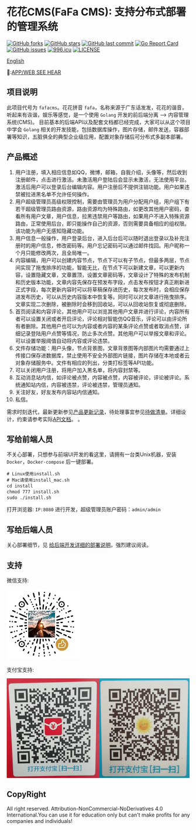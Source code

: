 # 花花CMS(FaFa CMS): 支持分布式部署的管理系统

[![GitHub forks](https://img.shields.io/github/forks/hunterhug/fafacms.svg?style=social&label=Forks)](https://github.com/hunterhug/fafacms/network)
[![GitHub stars](https://img.shields.io/github/stars/hunterhug/fafacms.svg?style=social&label=Stars)](https://github.com/hunterhug/fafacms/stargazers)
[![GitHub last commit](https://img.shields.io/github/last-commit/hunterhug/fafacms.svg)](https://github.com/hunterhug/fafacms)
[![Go Report Card](https://goreportcard.com/badge/github.com/hunterhug/fafacms)](https://goreportcard.com/report/github.com/hunterhug/fafacms)
[![GitHub issues](https://img.shields.io/github/issues/hunterhug/fafacms.svg)](https://github.com/hunterhug/fafacms/issues)
[![996.icu](https://img.shields.io/badge/link-996.icu-red.svg)](https://996.icu) 
[![LICENSE](https://img.shields.io/badge/license-Anti%20996-blue.svg)](https://github.com/996icu/996.ICU/blob/master/LICENSE)

[English](/README_EN.md)

💐:[APP/WEB SEE HEAR](https://github.com/hunterhug/fafafront)

## 项目说明

此项目代号为 `fafacms`。花花拼音 `fafa`，名称来源于广东话发发，花花的谐音，听起来有诙谐，娱乐等感觉，是一个使用 `Golang` 开发的前后端分离 --> 内容管理系统(CMS)。
目前基本的后端API以及配套文档都已经完成，大家可以从这个项目中学会 `Golang` 相关的开发技能，包括数据库操作，图片存储，邮件发送，容器部署等知识，五脏俱全的典型企业级应用，配置对象存储后可分布式多副本部署。

## 产品概述

1. 用户注册，填入相应信息如QQ，微博，邮箱，自我介绍，头像等，然后收到注册邮件，点击进行激活。未激活用户登陆后会显示未激活，无法使用平台。激活后用户可以登录后台编辑内容。用户注册后不提供注销功能。用户如果违禁被拉进黑名单不允许任何操作。
2. 用户超级管理员高级权限控制，需要由管理员为用户分配用户组，用户组下有若干超级管理员路由资源，路由资源均为特殊路由，如更改其他用户密码，查看所有用户文章，用户信息，拉黑违禁用户等路由，如果用户不进入特殊资源路由，正常使用后台，即只能操作自己的资源，否则需要具备相应的组权限。该功能为用户无感知隐藏功能。
3. 用户信息一般操作，用户登录后台，进入后台后可以随时退出登录以及补充注册时的用户信息，修改密码等。用户忘记密码可以通过邮件找回。用户昵称一个月只能修改两次，且全局唯一。
4. 内容编辑，用户可以创建内容节点，节点下可以有子节点，但最多两层，节点间实现了拖曳排序的功能，智能无比，在节点下可以新建文章，可以更新内容，设置隐藏文章，文章置顶，设置文章密码等，文章设计了特殊的发布机制和历史版本功能，文章内容先保存在预发布字段，点击发布按钮才真正刷新进正式字段，每次更新内容时可以将草稿保存进历史，每次发布时，会相应保存进发布历史，可以从历史内容版本中恢复等。同时可以对文章进行拖曳排序。文章实现二次删除，被删除时会移到回收站，可以从回收站恢复或彻底删除。
5. 首页阅读和内容评论，其他用户可以浏览其他用户文章并进行评论，内容所有者可以设置关闭或者开启评论，评论相对智能仿QQ音乐，评论可以由评论所有者删除。其他用户也可以为内容或者内容的某条评论点赞或者取消点赞，详细记录登陆用户点赞等情况，防止多次点赞。其他用户可以举报文章和评论。可以设置举报阈值自动将内容或评论违禁。
6. 文件存储功能：用户头像，节点背景图，文章背景图等内部图片均需要通过上传接口保存进数据库，禁止使用不安全外部图片链接，图片存储在本地或者云对象存储服务中。文件有相应的列出，分类打标签等API功能。
7. 可以关闭用户注册，将用户加入黑名单，将内容封禁等。
8. 互动消息站内信，如评论被点赞，内容被点赞，内容被评论，评论被评论。系统通知站内信，内容被违禁，评论被违禁，管理员通知。
9. 关注好友，好友发布内容站内信通知。
10. 私信。

需求时刻迭代，最新更新参见[产品更新记录](/log.md)，待处理事宜参见[待做清单](/todo.md)。详细设计，约束请参考实际[API文档](https://github.com/hunterhug/fafadoc)。
。

## 写给前端人员

不关心部署，只想参与前端UI开发的看这里，请拥有一台类Unix机器，安装 `Docker`，`Docker-compose` 后一键部署。

```
# Linux使用install.sh
# Mac请使用install_mac.sh
cd install
chmod 777 install.sh
sudo ./install.sh
```

打开浏览器: `IP:8080` 进行开发，超级管理员账户密码：`admin/admin`

## 写给后端人员

关心部署细节，见 [给后端开发详细的部署说明](/install/README.md)，强烈建议阅读。

## 支持

微信支持:

![](/doc/support/weixin.jpg)

支付宝支持:

![](/doc/support/alipay.png)

## CopyRight

All right reserved. Attribution-NonCommercial-NoDerivatives 4.0 International.You can use it for education only but can't make profits for any companies and individuals!
